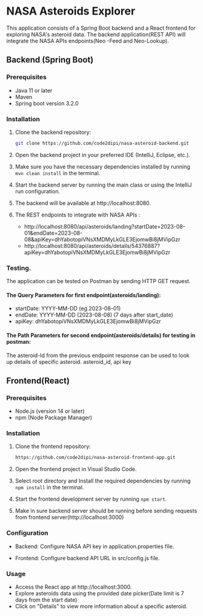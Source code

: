 ### 
# NASA Asteroids Explorer


This application consists of a Spring Boot backend and a React frontend for exploring NASA's asteroid data.
The backend application(REST API) will integrate the NASA APIs endpoints(Neo -Feed and Neo-Lookup).

## Backend (Spring Boot)

### Prerequisites

- Java 11 or later 
- Maven
- Spring boot version 3.2.0

### Installation

1. Clone the backend repository:

   ```bash
   git clone https://github.com/code2dipi/nasa-asteroid-backend.git

2. Open the backend project in your preferred IDE (IntelliJ, Eclipse, etc.).
3. Make sure you have the necessary dependencies installed by running `mvn clean install` in the terminal.
4. Start the backend server by running the main class or using the IntelliJ run configuration.
5. The backend will be available at http://localhost:8080.
5. The REST endpoints to integrate with NASA APIs :
     - http://localhost:8080/api/asteroids/landing?startDate=2023-08-01&endDate=2023-08-08&apiKey=dhYabotopiVNsXMDMyLkGLE3EjomwBi8jMVipGzr
     - http://localhost:8080/api/asteroids/details/54376887?apiKey=dhYabotopiVNsXMDMyLkGLE3EjomwBi8jMVipGzr

### Testing.
The application can be tested on Postman by sending  HTTP GET request.

#### The Query Parameters for first endpoint(asteroids/landing):


- startDate:                 YYYY-MM-DD (eg.2023-08-01)
- endDate:                   YYYY-MM-DD  (2023-08-08) (7 days after start_date)
- apiKey:                   dhYabotopiVNsXMDMyLkGLE3EjomwBi8jMVipGzr 

#### The Path Parameters for second endpoint(asteroids/details) for testing in postman:
The asteroid-Id from the previous endpoint response can be used to look up details of specific asteroid.
asteroid_id, api key

## Frontend(React)

### Prerequisites

- Node.js (version 14 or later) 
- npm (Node Package Manager)
 

### Installation

1. Clone the frontend repository:

   ```bash
   https://github.com/code2dipi/nasa-asteroid-frontend-app.git

1. Open the frontend project in Visual Studio Code.
2. Select root directory and Install the required dependencies by running `npm install` in the terminal.
3. Start the frontend development server by running `npm start`. 
4. Make in sure backend server should be running before sending requests from frontend server(http://localhost:3000)

### Configuration
- Backend: Configure NASA API key in application.properties file.

- Frontend: Configure backend API URL in src/config.js file.
### Usage
- Access the React app at http://localhost:3000.
- Explore asteroids data using the provided date picker(Date limit is 7 days from the start date)
- Click on "Details" to view more information about a specific asteroid.
